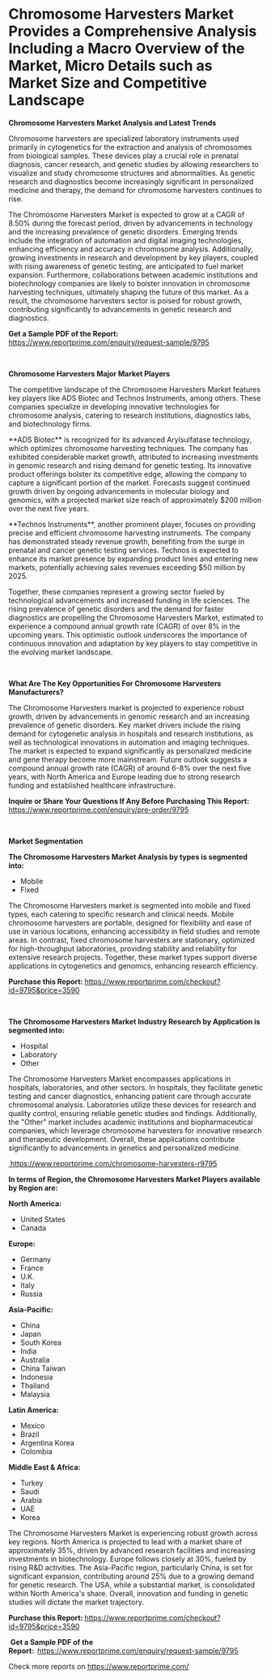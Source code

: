 <p><h1>Chromosome Harvesters Market Provides a Comprehensive Analysis Including a Macro Overview of the Market, Micro Details such as Market Size and Competitive Landscape</h1></p><p><strong>Chromosome Harvesters Market Analysis and Latest Trends</strong></p>
<p><p>Chromosome harvesters are specialized laboratory instruments used primarily in cytogenetics for the extraction and analysis of chromosomes from biological samples. These devices play a crucial role in prenatal diagnosis, cancer research, and genetic studies by allowing researchers to visualize and study chromosome structures and abnormalities. As genetic research and diagnostics become increasingly significant in personalized medicine and therapy, the demand for chromosome harvesters continues to rise.</p><p>The Chromosome Harvesters Market is expected to grow at a CAGR of 8.50% during the forecast period, driven by advancements in technology and the increasing prevalence of genetic disorders. Emerging trends include the integration of automation and digital imaging technologies, enhancing efficiency and accuracy in chromosome analysis. Additionally, growing investments in research and development by key players, coupled with rising awareness of genetic testing, are anticipated to fuel market expansion. Furthermore, collaborations between academic institutions and biotechnology companies are likely to bolster innovation in chromosome harvesting techniques, ultimately shaping the future of this market. As a result, the chromosome harvesters sector is poised for robust growth, contributing significantly to advancements in genetic research and diagnostics.</p></p>
<p><strong>Get a Sample PDF of the Report:&nbsp;</strong> <a href="https://www.reportprime.com/enquiry/request-sample/9795?utm_campaign=2648&utm_medium=2&utm_source=Github&utm_content=ia&utm_term=20032025&utm_id=chromosome-harvesters">https://www.reportprime.com/enquiry/request-sample/9795</a></p>
<p>&nbsp;</p>
<p><strong>Chromosome Harvesters Major Market Players</strong></p>
<p><p>The competitive landscape of the Chromosome Harvesters Market features key players like ADS Biotec and Technos Instruments, among others. These companies specialize in developing innovative technologies for chromosome analysis, catering to research institutions, diagnostics labs, and biotechnology firms.</p><p>**ADS Biotec** is recognized for its advanced Arylsulfatase technology, which optimizes chromosome harvesting techniques. The company has exhibited considerable market growth, attributed to increasing investments in genomic research and rising demand for genetic testing. Its innovative product offerings bolster its competitive edge, allowing the company to capture a significant portion of the market. Forecasts suggest continued growth driven by ongoing advancements in molecular biology and genomics, with a projected market size reach of approximately $200 million over the next five years.</p><p>**Technos Instruments**, another prominent player, focuses on providing precise and efficient chromosome harvesting instruments. The company has demonstrated steady revenue growth, benefiting from the surge in prenatal and cancer genetic testing services. Technos is expected to enhance its market presence by expanding product lines and entering new markets, potentially achieving sales revenues exceeding $50 million by 2025.</p><p>Together, these companies represent a growing sector fueled by technological advancements and increased funding in life sciences. The rising prevalence of genetic disorders and the demand for faster diagnostics are propelling the Chromosome Harvesters Market, estimated to experience a compound annual growth rate (CAGR) of over 8% in the upcoming years. This optimistic outlook underscores the importance of continuous innovation and adaptation by key players to stay competitive in the evolving market landscape.</p></p>
<p>&nbsp;</p>
<p><strong>What Are The Key Opportunities For Chromosome Harvesters Manufacturers?</strong></p>
<p><p>The Chromosome Harvesters market is projected to experience robust growth, driven by advancements in genomic research and an increasing prevalence of genetic disorders. Key market drivers include the rising demand for cytogenetic analysis in hospitals and research institutions, as well as technological innovations in automation and imaging techniques. The market is expected to expand significantly as personalized medicine and gene therapy become more mainstream. Future outlook suggests a compound annual growth rate (CAGR) of around 6-8% over the next five years, with North America and Europe leading due to strong research funding and established healthcare infrastructure.</p></p>
<p><strong>Inquire or Share Your Questions If Any Before Purchasing This Report:</strong> <a href="https://www.reportprime.com/enquiry/pre-order/9795?utm_campaign=2648&utm_medium=2&utm_source=Github&utm_content=ia&utm_term=20032025&utm_id=chromosome-harvesters">https://www.reportprime.com/enquiry/pre-order/9795</a></p>
<p>&nbsp;</p>
<p><strong>Market Segmentation</strong></p>
<p><strong>The Chromosome Harvesters Market Analysis by types is segmented into:</strong></p>
<p><ul><li>Mobile</li><li>Fixed</li></ul></p>
<p><p>The Chromosome Harvesters market is segmented into mobile and fixed types, each catering to specific research and clinical needs. Mobile chromosome harvesters are portable, designed for flexibility and ease of use in various locations, enhancing accessibility in field studies and remote areas. In contrast, fixed chromosome harvesters are stationary, optimized for high-throughput laboratories, providing stability and reliability for extensive research projects. Together, these market types support diverse applications in cytogenetics and genomics, enhancing research efficiency.</p></p>
<p><strong>Purchase this Report:&nbsp;</strong><a href="https://www.reportprime.com/checkout?id=9795&price=3590&utm_campaign=2648&utm_medium=2&utm_source=Github&utm_content=ia&utm_term=20032025&utm_id=chromosome-harvesters">https://www.reportprime.com/checkout?id=9795&price=3590</a></p>
<p>&nbsp;</p>
<p><strong>The Chromosome Harvesters Market Industry Research by Application is segmented into:</strong></p>
<p><ul><li>Hospital</li><li>Laboratory</li><li>Other</li></ul></p>
<p><p>The Chromosome Harvesters Market encompasses applications in hospitals, laboratories, and other sectors. In hospitals, they facilitate genetic testing and cancer diagnostics, enhancing patient care through accurate chromosomal analysis. Laboratories utilize these devices for research and quality control, ensuring reliable genetic studies and findings. Additionally, the "Other" market includes academic institutions and biopharmaceutical companies, which leverage chromosome harvesters for innovative research and therapeutic development. Overall, these applications contribute significantly to advancements in genetics and personalized medicine.</p></p>
<p><a href="https://www.reportprime.com/chromosome-harvesters-r9795?utm_campaign=2648&utm_medium=2&utm_source=Github&utm_content=ia&utm_term=20032025&utm_id=chromosome-harvesters">&nbsp;https://www.reportprime.com/chromosome-harvesters-r9795</a></p>
<p><strong>In terms of Region, the Chromosome Harvesters Market Players available by Region are:</strong></p>
<p>
    <p> <strong> North America: </strong>
        <ul>
            <li>United States</li>
            <li>Canada</li>
        </ul>
        </p> 
    <p> <strong> Europe: </strong>
        <ul>
            <li>Germany</li>
            <li>France</li>
            <li>U.K.</li>
            <li>Italy</li>
            <li>Russia</li>
        </ul>
        </p> 
    <p> <strong> Asia-Pacific: </strong>
        <ul>
            <li>China</li>
            <li>Japan</li>
            <li>South Korea</li>
            <li>India</li>
            <li>Australia</li>
            <li>China Taiwan</li>
            <li>Indonesia</li>
            <li>Thailand</li>
            <li>Malaysia</li>
        </ul>
        </p> 
    <p> <strong> Latin America: </strong>
        <ul>
            <li>Mexico</li>
            <li>Brazil</li>
            <li>Argentina Korea</li>
            <li>Colombia</li>
        </ul>
        </p> 
    <p> <strong> Middle East & Africa: </strong>
        <ul>
            <li>Turkey</li>
            <li>Saudi</li>
            <li>Arabia</li>
            <li>UAE</li>
            <li>Korea</li>
        </ul>
    </p>
    </p>
<p><p>The Chromosome Harvesters Market is experiencing robust growth across key regions. North America is projected to lead with a market share of approximately 35%, driven by advanced research facilities and increasing investments in biotechnology. Europe follows closely at 30%, fueled by rising R&D activities. The Asia-Pacific region, particularly China, is set for significant expansion, contributing around 25% due to a growing demand for genetic research. The USA, while a substantial market, is consolidated within North America's share. Overall, innovation and funding in genetic studies will dictate the market trajectory.</p></p>
<p><strong>Purchase this Report: </strong><a href="https://www.reportprime.com/checkout?id=9795&price=3590&utm_campaign=2648&utm_medium=2&utm_source=Github&utm_content=ia&utm_term=20032025&utm_id=chromosome-harvesters">https://www.reportprime.com/checkout?id=9795&price=3590</a></p>
<p>&nbsp;<strong>Get a Sample PDF of the Report:&nbsp;&nbsp;</strong><a href="https://www.reportprime.com/enquiry/request-sample/9795?utm_campaign=2648&utm_medium=2&utm_source=Github&utm_content=ia&utm_term=20032025&utm_id=chromosome-harvesters">https://www.reportprime.com/enquiry/request-sample/9795</a></p>
<p><strong></strong></p>
<p>Check more reports on <a href="https://www.reportprime.com/?utm_campaign=2648&utm_medium=2&utm_source=Github&utm_content=ia&utm_term=20032025&utm_id=chromosome-harvesters">https://www.reportprime.com/</a></p>